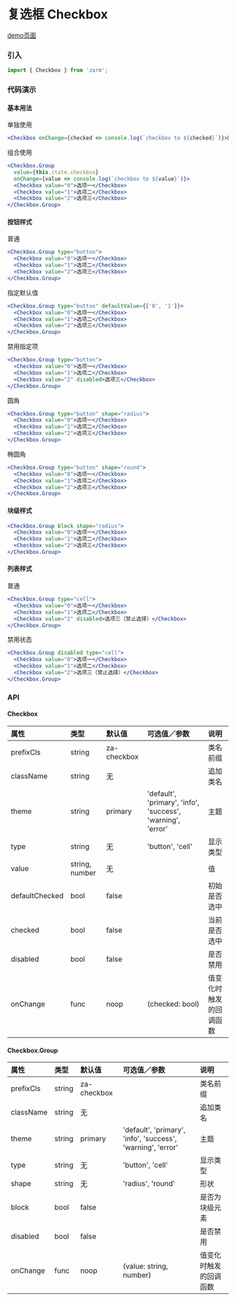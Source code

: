 # 复选框 Checkbox

[demo页面](https://zhongantecheng.github.io/zarm/#/checkbox)

### 引入

```js
import { Checkbox } from 'zarm';
```

### 代码演示

#### 基本用法

单独使用

```jsx
<Checkbox onChange={checked => console.log(`checkbox to ${checked}`)}>同意条款</Checkbox>
```

组合使用

```jsx
<Checkbox.Group
  value={this.state.checkbox}
  onChange={value => console.log(`checkbox to ${value}`)}>
  <Checkbox value="0">选项一</Checkbox>
  <Checkbox value="1">选项二</Checkbox>
  <Checkbox value="2">选项三</Checkbox>
</Checkbox.Group>
```

#### 按钮样式

普通

```jsx
<Checkbox.Group type="button">
  <Checkbox value="0">选项一</Checkbox>
  <Checkbox value="1">选项二</Checkbox>
  <Checkbox value="2">选项三</Checkbox>
</Checkbox.Group>
```

指定默认值

```jsx
<Checkbox.Group type="button" defaultValue={['0', '1']}>
  <Checkbox value="0">选项一</Checkbox>
  <Checkbox value="1">选项二</Checkbox>
  <Checkbox value="2">选项三</Checkbox>
</Checkbox.Group>
```

禁用指定项

```jsx
<Checkbox.Group type="button">
  <Checkbox value="0">选项一</Checkbox>
  <Checkbox value="1">选项二</Checkbox>
  <Checkbox value="2" disabled>选项三</Checkbox>
</Checkbox.Group>
```

圆角

```jsx
<Checkbox.Group type="button" shape="radius">
  <Checkbox value="0">选项一</Checkbox>
  <Checkbox value="1">选项二</Checkbox>
  <Checkbox value="2">选项三</Checkbox>
</Checkbox.Group>
```

椭圆角

```jsx
<Checkbox.Group type="button" shape="round">
  <Checkbox value="0">选项一</Checkbox>
  <Checkbox value="1">选项二</Checkbox>
  <Checkbox value="2">选项三</Checkbox>
</Checkbox.Group>
```

#### 块级样式

```jsx
<Checkbox.Group block shape="radius">
  <Checkbox value="0">选项一</Checkbox>
  <Checkbox value="1">选项二</Checkbox>
  <Checkbox value="2">选项三</Checkbox>
</Checkbox.Group>
```

#### 列表样式

普通

```jsx
<Checkbox.Group type="cell">
  <Checkbox value="0">选项一</Checkbox>
  <Checkbox value="1">选项二</Checkbox>
  <Checkbox value="2" disabled>选项三（禁止选择）</Checkbox>
</Checkbox.Group>
```

禁用状态

```jsx
<Checkbox.Group disabled type="cell">
  <Checkbox value="0">选项一</Checkbox>
  <Checkbox value="1">选项二</Checkbox>
  <Checkbox value="2">选项三（禁止选择）</Checkbox>
</Checkbox.Group>
```


### API

#### Checkbox

| 属性 | 类型 | 默认值 | 可选值／参数 | 说明 |
| :--- | :--- | :--- | :--- | :--- |
| prefixCls | string | za-checkbox | | 类名前缀 |
| className | string | 无 | | 追加类名 |
| theme | string | primary | 'default', 'primary', 'info', 'success', 'warning', 'error' | 主题 |
| type | string | 无 | 'button', 'cell' | 显示类型 |
| value | string, number | 无 | | 值 |
| defaultChecked | bool | false | | 初始是否选中 |
| checked | bool | false | | 当前是否选中 |
| disabled | bool | false | | 是否禁用 |
| onChange | func | noop | \(checked: bool\) | 值变化时触发的回调函数 |

#### Checkbox.Group

| 属性 | 类型 | 默认值 | 可选值／参数 | 说明 |
| :--- | :--- | :--- | :--- | :--- |
| prefixCls | string | za-checkbox | | 类名前缀 |
| className | string | 无 | | 追加类名 |
| theme | string | primary | 'default', 'primary', 'info', 'success', 'warning', 'error' | 主题 |
| type | string | 无 | 'button', 'cell' | 显示类型 |
| shape | string | 无 | 'radius', 'round' | 形状 |
| block | bool | false | | 是否为块级元素 |
| disabled | bool | false | | 是否禁用 |
| onChange | func | noop | \(value: string, number\) | 值变化时触发的回调函数 |



